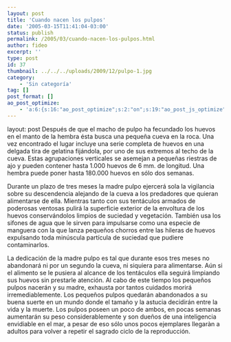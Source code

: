 ```yaml
---
layout: post
title: 'Cuando nacen los pulpos'
date: '2005-03-15T11:41:04-03:00'
status: publish
permalink: /2005/03/cuando-nacen-los-pulpos.html
author: fideo
excerpt: ''
type: post
id: 37
thumbnail: ../../../uploads/2009/12/pulpo-1.jpg
category:
    - 'Sin categoría'
tag: []
post_format: []
ao_post_optimize:
    - 'a:6:{s:16:"ao_post_optimize";s:2:"on";s:19:"ao_post_js_optimize";s:2:"on";s:20:"ao_post_css_optimize";s:2:"on";s:12:"ao_post_ccss";s:2:"on";s:16:"ao_post_lazyload";s:2:"on";s:15:"ao_post_preload";s:0:"";}'
---
```

layout: post
Después de que el macho de pulpo ha fecundado los huevos en el manto de la hembra ésta busca una pequeña cueva en la roca. Una vez encontrado el lugar incluye una serie completa de huevos en una delgada tira de gelatina fijándola, por uno de sus extremos al techo de la cueva. Estas agrupaciones verticales se asemejan a pequeñas riestras de ajo y pueden contener hasta 1.000 huevos de 6 mm. de longitud. Una hembra puede poner hasta 180.000 huevos en sólo dos semanas.

Durante un plazo de tres meses la madre pulpo ejercerá sola la vigilancia sobre su descendencia alejando de la cueva a los predadores que quieran alimentarse de ella. Mientras tanto con sus tentáculos armados de poderosas ventosas pulirá la superficie exterior de la envoltura de los huevos conservándolos limpios de suciedad y vegetación. También usa los sifones de agua que le sirven para impulsarse como una especie de manguera con la que lanza pequeños chorros entre las hileras de huevos expulsando toda minúscula partícula de suciedad que pudiere contaminarlos.

La dedicación de la madre pulpo es tal que durante esos tres meses no abandonará ni por un segundo la cueva, ni siquiera para alimentarse. Aún si el alimento se le pusiera al alcance de los tentáculos ella seguirá limpiando sus huevos sin prestarle atención. Al cabo de este tiempo los pequeños pulpos nacerán y su madre, exhausta por tantos cuidados morirá irremediablemente. Los pequeños pulpos quedarán abandonados a su buena suerte en un mundo donde el tamaño y la astucia decidirán entre la vida y la muerte. Los pulpos poseen un poco de ambos, en pocas semanas aumentarán su peso considerablemente y son dueños de una inteligencia envidiable en el mar, a pesar de eso sólo unos pocos ejemplares llegaràn a adultos para volver a repetir el sagrado ciclo de la reproducción.